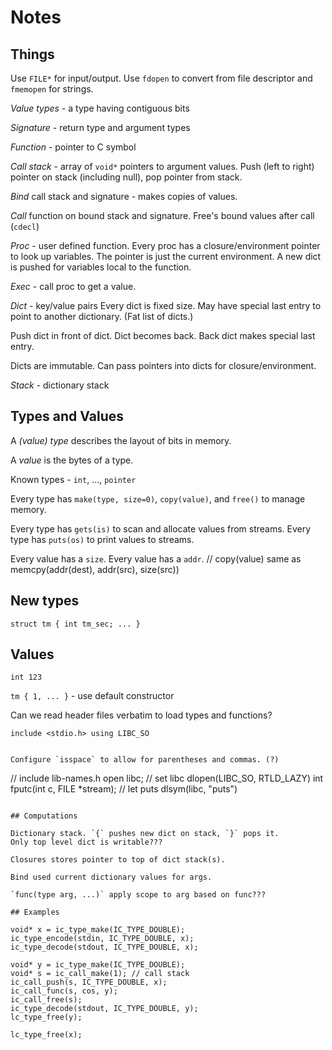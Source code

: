 # Notes

## Things

Use `FILE*` for input/output. Use `fdopen` to convert from file descriptor
and `fmemopen` for strings.

_Value types_ - a type having contiguous bits

_Signature_ - return type and argument types

_Function_ - pointer to C symbol

_Call stack_ - array of `void*` pointers to argument values.
Push (left to right) pointer on stack (including null), pop pointer from stack.

_Bind_ call stack and signature - makes copies of values.

_Call_  function on bound stack and signature. Free's bound values after call (`cdecl`)

_Proc_ - user defined function. Every proc has a closure/environment pointer to look up variables.
The pointer is just the current environment. A new dict is pushed for variables local to
the function.

_Exec_ - call proc to get a value.

_Dict_ - key/value pairs
Every dict is fixed size. May have special last entry to point to another dictionary.
(Fat list of dicts.)

Push dict in front of dict. Dict becomes back.
Back dict makes special last entry.

Dicts are immutable. Can pass pointers into dicts for closure/environment.

_Stack_ - dictionary stack

## Types and Values

A _(value) type_ describes the layout of bits in memory.

A _value_ is the bytes of a type.

Known types - `int`, ..., `pointer`

Every type has `make(type, size=0)`, `copy(value)`, and `free()` to manage memory.

Every type has `gets(is)` to scan and allocate values from streams.
Every type has `puts(os)` to print values to streams.

Every value has a `size`.
Every value has a `addr`. // copy(value) same as memcpy(addr(dest), addr(src), size(src))

## New types

`struct tm { int tm_sec; ... }`


## Values

`int 123`

`tm { 1, ... }` - use default constructor

Can we read header files verbatim to load types and functions?

```
include <stdio.h> using LIBC_SO


Configure `isspace` to allow for parentheses and commas. (?)

```
// include lib-names.h
open libc; // set libc dlopen(LIBC_SO, RTLD_LAZY)
int fputc(int c, FILE *stream); // let puts dlsym(libc, "puts")
```

## Computations

Dictionary stack. `{` pushes new dict on stack, `}` pops it.
Only top level dict is writable???

Closures stores pointer to top of dict stack(s).

Bind used current dictionary values for args. 

`func(type arg, ...)` apply scope to arg based on func???

## Examples

```
	void* x = ic_type_make(IC_TYPE_DOUBLE);
	ic_type_encode(stdin, IC_TYPE_DOUBLE, x);
	ic_type_decode(stdout, IC_TYPE_DOUBLE, x);

	void* y = ic_type_make(IC_TYPE_DOUBLE);
	void* s = ic_call_make(1); // call stack
	ic_call_push(s, IC_TYPE_DOUBLE, x);
	ic_call_func(s, cos, y);
	ic_call_free(s);
	ic_type_decode(stdout, IC_TYPE_DOUBLE, y);
	lc_type_free(y);

	lc_type_free(x);
```
